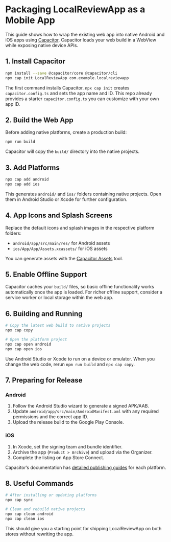 # Packaging LocalReviewApp as a Mobile App

This guide shows how to wrap the existing web app into native Android and iOS apps using [Capacitor](https://capacitorjs.com/). Capacitor loads your web build in a WebView while exposing native device APIs.

## 1. Install Capacitor

```bash
npm install --save @capacitor/core @capacitor/cli
npx cap init LocalReviewApp com.example.localreviewapp
```

The first command installs Capacitor. `npx cap init` creates `capacitor.config.ts` and sets the app name and ID. This repo already provides a starter `capacitor.config.ts` you can customize with your own app ID.

## 2. Build the Web App

Before adding native platforms, create a production build:

```bash
npm run build
```

Capacitor will copy the `build/` directory into the native projects.

## 3. Add Platforms

```bash
npx cap add android
npx cap add ios
```

This generates `android/` and `ios/` folders containing native projects. Open them in Android Studio or Xcode for further configuration.

## 4. App Icons and Splash Screens

Replace the default icons and splash images in the respective platform folders:

- `android/app/src/main/res/` for Android assets
- `ios/App/App/Assets.xcassets/` for iOS assets

You can generate assets with the [Capacitor Assets](https://capacitorjs.com/docs/guides/assets) tool.

## 5. Enable Offline Support

Capacitor caches your `build/` files, so basic offline functionality works automatically once the app is loaded. For richer offline support, consider a service worker or local storage within the web app.

## 6. Building and Running

```bash
# Copy the latest web build to native projects
npx cap copy

# Open the platform project
npx cap open android
npx cap open ios
```

Use Android Studio or Xcode to run on a device or emulator. When you change the web code, rerun `npm run build` and `npx cap copy`.

## 7. Preparing for Release

### Android

1. Follow the Android Studio wizard to generate a signed APK/AAB.
2. Update `android/app/src/main/AndroidManifest.xml` with any required permissions and the correct app ID.
3. Upload the release build to the Google Play Console.

### iOS

1. In Xcode, set the signing team and bundle identifier.
2. Archive the app (`Product > Archive`) and upload via the Organizer.
3. Complete the listing on App Store Connect.

Capacitor’s documentation has [detailed publishing guides](https://capacitorjs.com/docs/v5/getting-started/publishing) for each platform.

## 8. Useful Commands

```bash
# After installing or updating platforms
npx cap sync

# Clean and rebuild native projects
npx cap clean android
npx cap clean ios
```

This should give you a starting point for shipping LocalReviewApp on both stores without rewriting the app.
